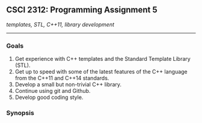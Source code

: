 ## CSCI 2312: Programming Assignment 5

_templates, STL, C++11, library development_

* * *

### Goals

1. Get experience with C++ templates and the Standard Template Library (STL).
2. Get up to speed with some of the latest features of the C++ language from the C++11 and C++14 standards.
3. Develop a small but non-trivial C++ library.
4. Continue using git and Github.
5. Develop good coding style.

### Synopsis

